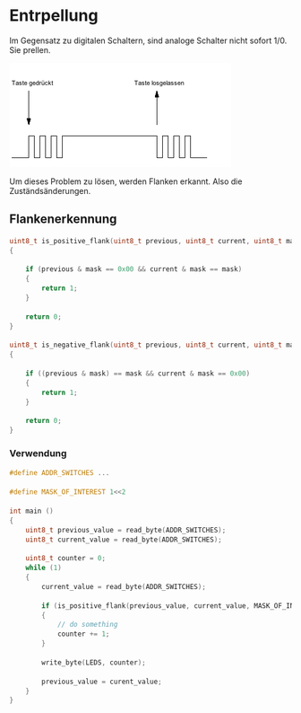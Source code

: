 # Entrpellung

Im Gegensatz zu digitalen Schaltern, sind analoge Schalter nicht sofort 1/0. Sie prellen.

![](images/Schalter/IMG_0254.webp)

Um dieses Problem zu lösen, werden Flanken erkannt. Also die Zuständsänderungen.

## Flankenerkennung

```c
uint8_t is_positive_flank(uint8_t previous, uint8_t current, uint8_t mask)
{

    if (previous & mask == 0x00 && current & mask == mask)
    {
        return 1;
    }

    return 0;
}

uint8_t is_negative_flank(uint8_t previous, uint8_t current, uint8_t mask)
{

    if ((previous & mask) == mask && current & mask == 0x00)
    {
        return 1;
    }

    return 0;
}

```

### Verwendung

```c
#define ADDR_SWITCHES ...

#define MASK_OF_INTEREST 1<<2

int main ()
{
    uint8_t previous_value = read_byte(ADDR_SWITCHES);
    uint8_t current_value = read_byte(ADDR_SWITCHES);

    uint8_t counter = 0;
    while (1)
    {
        current_value = read_byte(ADDR_SWITCHES);

        if (is_positive_flank(previous_value, current_value, MASK_OF_INTEREST))
        {
            // do something
            counter += 1;
        }

        write_byte(LEDS, counter);

        previous_value = curent_value;
    }
}

```